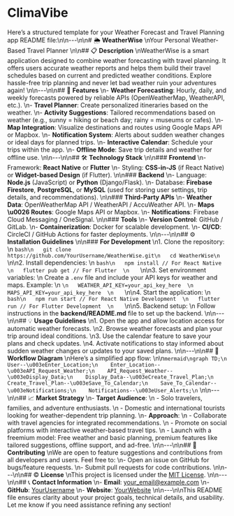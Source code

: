 # ClimaVibe
Here’s a structured template for your Weather Forecast and Travel Planning app README file:\n\n---\n\n# 🌦️ **WeatherWise**  \nYour Personal Weather-Based Travel Planner  \n\n## 📋 **Description**  \nWeatherWise is a smart application designed to combine weather forecasting with travel planning. It offers users accurate weather reports and helps them build their travel schedules based on current and predicted weather conditions. Explore hassle-free trip planning and never let bad weather ruin your adventures again!  \n\n---\n\n## 🚀 **Features**  \n- **Weather Forecasting**: Hourly, daily, and weekly forecasts powered by reliable APIs (OpenWeatherMap, WeatherAPI, etc.).  \n- **Travel Planner**: Create personalized itineraries based on the weather.  \n- **Activity Suggestions**: Tailored recommendations based on weather (e.g., sunny = hiking or beach day; rainy = museums or cafes).  \n- **Map Integration**: Visualize destinations and routes using Google Maps API or Mapbox.  \n- **Notification System**: Alerts about sudden weather changes or ideal days for planned trips.  \n- **Interactive Calendar**: Schedule your trips within the app.  \n- **Offline Mode**: Save trip details and weather for offline use.  \n\n---\n\n## 🛠️ **Technology Stack**  \n\n### **Frontend**  \n- Framework: **React Native** or **Flutter**  \n- Styling: **CSS-in-JS** (if React Native) or **Widget-based Design** (if Flutter).  \n\n### **Backend**  \n- Language: **Node.js** (JavaScript) or **Python** (Django/Flask).  \n- Database: **Firebase Firestore**, **PostgreSQL**, or **MySQL** (used for storing user settings, trip details, and recommendations).  \n\n### **Third-Party APIs**  \n- **Weather Data**: OpenWeatherMap API / WeatherAPI / AccuWeather API.  \n- **Maps \u0026 Routes**: Google Maps API or Mapbox.  \n- **Notifications**: Firebase Cloud Messaging / OneSignal.  \n\n### **Tools**  \n- **Version Control**: GitHub / GitLab.  \n- **Containerization**: Docker for scalable development.  \n- **CI/CD**: CircleCI / GitHub Actions for faster deployments.  \n\n---\n\n## ⚙️ **Installation Guidelines**  \n\n### **For Development**  \n1. Clone the repository:  \n   ```bash\n   git clone https://github.com/YourUsername/WeatherWise.git\n   cd WeatherWise\n   ```  \n\n2. Install dependencies:  \n   ```bash\n   npm install // For React Native  \n   flutter pub get // For Flutter  \n   ```  \n\n3. Set environment variables:  \n   Create a `.env` file and include your API keys for weather and maps. Example:  \n   ```\n   WEATHER_API_KEY=your_api_key_here  \n   MAPS_API_KEY=your_api_key_here  \n   ```  \n\n4. Start the application:  \n   ```bash\n   npm run start // For React Native Development  \n   flutter run // For Flutter Development  \n   ```  \n\n5. Backend setup:  \n   Follow instructions in the **backend/README.md** file to set up the backend.  \n\n---\n\n## 💡 **Usage Guidelines**  \n1. Open the app and allow location access for automatic weather forecasts.  \n2. Browse weather forecasts and plan your trip around ideal conditions.  \n3. Use the calendar feature to save your plans and check updates.  \n4. Activate notifications to stay informed about sudden weather changes or updates to your saved plans.  \n\n---\n\n## 🎨 **Workflow Diagram**  \nHere’s a simplified app flow:  \n\n```mermaid\ngraph TD;\n    User--\u003eEnter_Location;\n    Enter_Location--\u003eAPI_Request_Weather;\n    API_Request_Weather--\u003eDisplay_Data;\n    Display_Data--\u003eCreate_Travel_Plan;\n    Create_Travel_Plan--\u003eSave_To_Calendar;\n    Save_To_Calendar--\u003eNotifications;\n    Notifications--\u003eUser_Alerts;\n```  \n\n---\n\n## 📈 **Market Strategy**  \n- **Target Audience**:  \n  - Solo travelers, families, and adventure enthusiasts.  \n  - Domestic and international tourists looking for weather-dependent trip planning.  \n- **Approach**:  \n  - Collaborate with travel agencies for integrated recommendations.  \n  - Promote on social platforms with interactive weather-based travel tips.  \n  - Launch with a freemium model: Free weather and basic planning, premium features like tailored suggestions, offline support, and ad-free.  \n\n---\n\n## 🙌 **Contributing**  \nWe are open to feature suggestions and contributions from all developers and users. Feel free to:  \n- Open an issue on GitHub for bugs/feature requests.  \n- Submit pull requests for code contributions.  \n\n---\n\n## ©️ **License**  \nThis project is licensed under the [MIT License](LICENSE).  \n\n---\n\n## 📞 **Contact Information**  \n- **Email**: your_email@example.com  \n- **GitHub**: [YourUsername](https://github.com/YourUsername)  \n- **Website**: [YourWebsite](#)  \n\n---\n\nThis README file ensures clarity about your project goals, technical details, and usability. Let me know if you need assistance refining any section!
